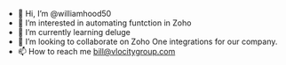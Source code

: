 - 👋 Hi, I’m @williamhood50
- 👀 I’m interested in automating funtction in Zoho
- 🌱 I’m currently learning deluge
- 💞️ I’m looking to collaborate on Zoho One integrations for our company.
- 📫 How to reach me bill@vlocitygroup.com

<!---
williamhood50/williamhood50 is a ✨ special ✨ repository because its `README.md` (this file) appears on your GitHub profile.
You can click the Preview link to take a look at your changes.
--->
